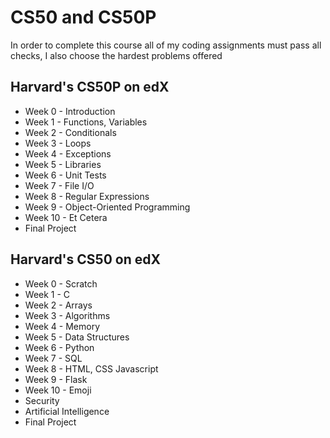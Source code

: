 # CS50 and CS50P
In order to complete this course all of my coding assignments must pass all checks, I also choose the hardest problems offered

## Harvard's CS50P on edX
* Week 0 - Introduction
* Week 1 - Functions, Variables
* Week 2 - Conditionals
* Week 3 - Loops
* Week 4 - Exceptions
* Week 5 - Libraries
* Week 6 - Unit Tests
* Week 7 - File I/O
* Week 8 - Regular Expressions
* Week 9 - Object-Oriented Programming
* Week 10 - Et Cetera
* Final Project

## Harvard's CS50 on edX
* Week 0 - Scratch
* Week 1 - C
* Week 2 - Arrays
* Week 3 - Algorithms
* Week 4 - Memory
* Week 5 - Data Structures
* Week 6 - Python
* Week 7 - SQL
* Week 8 - HTML, CSS Javascript
* Week 9 - Flask
* Week 10 - Emoji
* Security
* Artificial Intelligence
* Final Project
